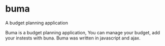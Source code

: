 # buma
A budget planning application

Buma is a budget planning application, You can manage your budget, add your instests with buna.
Buma was written in javascript and ajax. 
